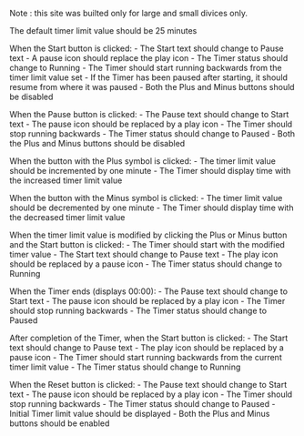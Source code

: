 Note : this site was builted only for large and small divices only.

The default timer limit value should be 25 minutes


When the Start button is clicked:
    - The Start text should change to Pause text
    - A pause icon should replace the play icon
    - The Timer status should change to Running
    - The Timer should start running backwards from the timer limit value set
    - If the Timer has been paused after starting, it should resume from where it was paused
    - Both the Plus and Minus buttons should be disabled

When the Pause button is clicked:
    - The Pause text should change to Start text
    - The pause icon should be replaced by a play icon
    - The Timer should stop running backwards
    - The Timer status should change to Paused
    - Both the Plus and Minus buttons should be disabled

When the button with the Plus symbol is clicked:
    - The timer limit value should be incremented by one minute
    - The Timer should display time with the increased timer limit value

When the button with the Minus symbol is clicked:
    - The timer limit value should be decremented by one minute
    - The Timer should display time with the decreased timer limit value

When the timer limit value is modified by clicking the Plus or Minus button and the Start button is clicked:
    - The Timer should start with the modified timer value
    - The Start text should change to Pause text
    - The play icon should be replaced by a pause icon
    - The Timer status should change to Running

When the Timer ends (displays 00:00):
    - The Pause text should change to Start text
    - The pause icon should be replaced by a play icon
    - The Timer should stop running backwards
    - The Timer status should change to Paused

After completion of the Timer, when the Start button is clicked:
    - The Start text should change to Pause text
    - The play icon should be replaced by a pause icon
    - The Timer should start running backwards from the current timer limit value
    - The Timer status should change to Running

When the Reset button is clicked:
    - The Pause text should change to Start text
    - The pause icon should be replaced by a play icon
    - The Timer should stop running backwards
    - The Timer status should change to Paused
    - Initial Timer limit value should be displayed
    - Both the Plus and Minus buttons should be enabled

